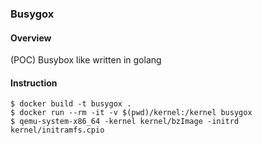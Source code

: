 ### Busygox

#### Overview

(POC) Busybox like written in golang

#### Instruction

```console
$ docker build -t busygox .
$ docker run --rm -it -v $(pwd)/kernel:/kernel busygox
$ qemu-system-x86_64 -kernel kernel/bzImage -initrd kernel/initramfs.cpio
```
